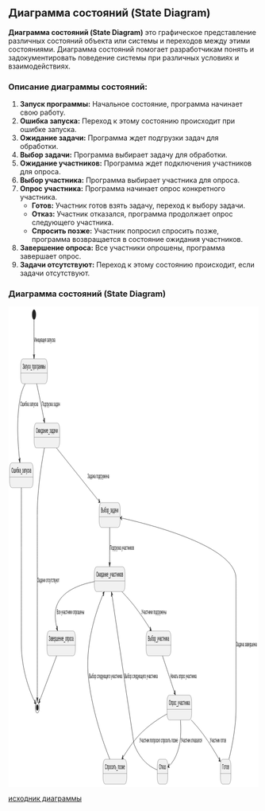 ﻿## Диаграмма состояний (State Diagram)

**Диаграмма состояний (State Diagram)** это графическое представление различных состояний объекта или системы и переходов между этими состояниями. Диаграмма состояний помогает разработчикам понять и задокументировать поведение системы при различных условиях и взаимодействиях.

### Описание диаграммы состояний:
1. **Запуск программы:** Начальное состояние, программа начинает свою работу.
2. **Ошибка запуска:** Переход к этому состоянию происходит при ошибке запуска.
3. **Ожидание задачи:** Программа ждет подгрузки задач для обработки.
4. **Выбор задачи:** Программа выбирает задачу для обработки.
5. **Ожидание участников:** Программа ждет подключения участников для опроса.
6. **Выбор участника:** Программа выбирает участника для опроса.
7. **Опрос участника:** Программа начинает опрос конкретного участника.
    - **Готов:** Участник готов взять задачу, переход к выбору задачи.
    - **Отказ:** Участник отказался, программа продолжает опрос следующего участника.
    - **Спросить позже:** Участник попросил спросить позже, программа возвращается в состояние ожидания участников.
8. **Завершение опроса:** Все участники опрошены, программа завершает опрос.
9. **Задачи отсутствуют:** Переход к этому состоянию происходит, если задачи отсутствуют.

### Диаграмма состояний (State Diagram)

<?xml version="1.0" encoding="us-ascii" standalone="no"?><svg xmlns="http://www.w3.org/2000/svg" xmlns:xlink="http://www.w3.org/1999/xlink" contentStyleType="text/css" height="966px" preserveAspectRatio="none" style="width:1381px;height:966px;background:#FFFFFF;" version="1.1" viewBox="0 0 1381 966" width="1381px" zoomAndPan="magnify"><defs/><g><ellipse cx="142" cy="16" fill="#222222" rx="10" ry="10" style="stroke:#222222;stroke-width:1.0;"/><g id="&#1047;&#1072;&#1087;&#1091;&#1089;&#1082;_&#1087;&#1088;&#1086;&#1075;&#1088;&#1072;&#1084;&#1084;&#1099;"><rect fill="#F1F1F1" height="50" rx="12.5" ry="12.5" style="stroke:#181818;stroke-width:0.5;" width="147" x="68.5" y="105"/><line style="stroke:#181818;stroke-width:0.5;" x1="68.5" x2="215.5" y1="133.6211" y2="133.6211"/><text fill="#000000" font-family="sans-serif" font-size="14" lengthAdjust="spacing" textLength="127" x="78.5" y="125.1074">&#1047;&#1072;&#1087;&#1091;&#1089;&#1082;_&#1087;&#1088;&#1086;&#1075;&#1088;&#1072;&#1084;&#1084;&#1099;</text></g><g id="&#1054;&#1096;&#1080;&#1073;&#1082;&#1072;_&#1079;&#1072;&#1087;&#1091;&#1089;&#1082;&#1072;"><rect fill="#F1F1F1" height="50" rx="12.5" ry="12.5" style="stroke:#181818;stroke-width:0.5;" width="130" x="7" y="314"/><line style="stroke:#181818;stroke-width:0.5;" x1="7" x2="137" y1="342.6211" y2="342.6211"/><text fill="#000000" font-family="sans-serif" font-size="14" lengthAdjust="spacing" textLength="110" x="17" y="334.1074">&#1054;&#1096;&#1080;&#1073;&#1082;&#1072;_&#1079;&#1072;&#1087;&#1091;&#1089;&#1082;&#1072;</text></g><g id="&#1054;&#1078;&#1080;&#1076;&#1072;&#1085;&#1080;&#1077;_&#1079;&#1072;&#1076;&#1072;&#1095;&#1080;"><rect fill="#F1F1F1" height="50" rx="12.5" ry="12.5" style="stroke:#181818;stroke-width:0.5;" width="141" x="142.5" y="234"/><line style="stroke:#181818;stroke-width:0.5;" x1="142.5" x2="283.5" y1="262.6211" y2="262.6211"/><text fill="#000000" font-family="sans-serif" font-size="14" lengthAdjust="spacing" textLength="121" x="152.5" y="254.1074">&#1054;&#1078;&#1080;&#1076;&#1072;&#1085;&#1080;&#1077;_&#1079;&#1072;&#1076;&#1072;&#1095;&#1080;</text></g><g id="&#1042;&#1099;&#1073;&#1086;&#1088;_&#1079;&#1072;&#1076;&#1072;&#1095;&#1080;"><rect fill="#F1F1F1" height="50" rx="12.5" ry="12.5" style="stroke:#181818;stroke-width:0.5;" width="116" x="502" y="394"/><line style="stroke:#181818;stroke-width:0.5;" x1="502" x2="618" y1="422.6211" y2="422.6211"/><text fill="#000000" font-family="sans-serif" font-size="14" lengthAdjust="spacing" textLength="96" x="512" y="414.1074">&#1042;&#1099;&#1073;&#1086;&#1088;_&#1079;&#1072;&#1076;&#1072;&#1095;&#1080;</text></g><g id="&#1054;&#1078;&#1080;&#1076;&#1072;&#1085;&#1080;&#1077;_&#1091;&#1095;&#1072;&#1089;&#1090;&#1085;&#1080;&#1082;&#1086;&#1074;"><rect fill="#F1F1F1" height="50" rx="12.5" ry="12.5" style="stroke:#181818;stroke-width:0.5;" width="169" x="475.5" y="523"/><line style="stroke:#181818;stroke-width:0.5;" x1="475.5" x2="644.5" y1="551.6211" y2="551.6211"/><text fill="#000000" font-family="sans-serif" font-size="14" lengthAdjust="spacing" textLength="149" x="485.5" y="543.1074">&#1054;&#1078;&#1080;&#1076;&#1072;&#1085;&#1080;&#1077;_&#1091;&#1095;&#1072;&#1089;&#1090;&#1085;&#1080;&#1082;&#1086;&#1074;</text></g><g id="&#1042;&#1099;&#1073;&#1086;&#1088;_&#1091;&#1095;&#1072;&#1089;&#1090;&#1085;&#1080;&#1082;&#1072;"><rect fill="#F1F1F1" height="50" rx="12.5" ry="12.5" style="stroke:#181818;stroke-width:0.5;" width="137" x="761.5" y="652"/><line style="stroke:#181818;stroke-width:0.5;" x1="761.5" x2="898.5" y1="680.6211" y2="680.6211"/><text fill="#000000" font-family="sans-serif" font-size="14" lengthAdjust="spacing" textLength="117" x="771.5" y="672.1074">&#1042;&#1099;&#1073;&#1086;&#1088;_&#1091;&#1095;&#1072;&#1089;&#1090;&#1085;&#1080;&#1082;&#1072;</text></g><g id="&#1054;&#1087;&#1088;&#1086;&#1089;_&#1091;&#1095;&#1072;&#1089;&#1090;&#1085;&#1080;&#1082;&#1072;"><rect fill="#F1F1F1" height="50" rx="12.5" ry="12.5" style="stroke:#181818;stroke-width:0.5;" width="136" x="877" y="781"/><line style="stroke:#181818;stroke-width:0.5;" x1="877" x2="1013" y1="809.6211" y2="809.6211"/><text fill="#000000" font-family="sans-serif" font-size="14" lengthAdjust="spacing" textLength="116" x="887" y="801.1074">&#1054;&#1087;&#1088;&#1086;&#1089;_&#1091;&#1095;&#1072;&#1089;&#1090;&#1085;&#1080;&#1082;&#1072;</text></g><g id="&#1043;&#1086;&#1090;&#1086;&#1074;"><rect fill="#F1F1F1" height="50" rx="12.5" ry="12.5" style="stroke:#181818;stroke-width:0.5;" width="58" x="1172" y="910"/><line style="stroke:#181818;stroke-width:0.5;" x1="1172" x2="1230" y1="938.6211" y2="938.6211"/><text fill="#000000" font-family="sans-serif" font-size="14" lengthAdjust="spacing" textLength="38" x="1182" y="930.1074">&#1043;&#1086;&#1090;&#1086;&#1074;</text></g><g id="&#1054;&#1090;&#1082;&#1072;&#1079;"><rect fill="#F1F1F1" height="50" rx="12.5" ry="12.5" style="stroke:#181818;stroke-width:0.5;" width="58" x="823" y="910"/><line style="stroke:#181818;stroke-width:0.5;" x1="823" x2="881" y1="938.6211" y2="938.6211"/><text fill="#000000" font-family="sans-serif" font-size="14" lengthAdjust="spacing" textLength="38" x="833" y="930.1074">&#1054;&#1090;&#1082;&#1072;&#1079;</text></g><g id="&#1057;&#1087;&#1088;&#1086;&#1089;&#1080;&#1090;&#1100;_&#1087;&#1086;&#1079;&#1078;&#1077;"><rect fill="#F1F1F1" height="50" rx="12.5" ry="12.5" style="stroke:#181818;stroke-width:0.5;" width="131" x="523.5" y="910"/><line style="stroke:#181818;stroke-width:0.5;" x1="523.5" x2="654.5" y1="938.6211" y2="938.6211"/><text fill="#000000" font-family="sans-serif" font-size="14" lengthAdjust="spacing" textLength="111" x="533.5" y="930.1074">&#1057;&#1087;&#1088;&#1086;&#1089;&#1080;&#1090;&#1100;_&#1087;&#1086;&#1079;&#1078;&#1077;</text></g><g id="&#1047;&#1072;&#1074;&#1077;&#1088;&#1096;&#1077;&#1085;&#1080;&#1077;_&#1086;&#1087;&#1088;&#1086;&#1089;&#1072;"><rect fill="#F1F1F1" height="50" rx="12.5" ry="12.5" style="stroke:#181818;stroke-width:0.5;" width="157" x="213.5" y="652"/><line style="stroke:#181818;stroke-width:0.5;" x1="213.5" x2="370.5" y1="680.6211" y2="680.6211"/><text fill="#000000" font-family="sans-serif" font-size="14" lengthAdjust="spacing" textLength="137" x="223.5" y="672.1074">&#1047;&#1072;&#1074;&#1077;&#1088;&#1096;&#1077;&#1085;&#1080;&#1077;_&#1086;&#1087;&#1088;&#1086;&#1089;&#1072;</text></g><ellipse cx="160" cy="806" fill="none" rx="11" ry="11" style="stroke:#222222;stroke-width:1.0;"/><ellipse cx="160" cy="806" fill="#222222" rx="6" ry="6" style="stroke:#222222;stroke-width:1.0;"/><!--link *start* to ??????_?????????--><g id="link_*start*_&#1047;&#1072;&#1087;&#1091;&#1089;&#1082;_&#1087;&#1088;&#1086;&#1075;&#1088;&#1072;&#1084;&#1084;&#1099;"><path d="M142,26.17 C142,43.2 142,74.23 142,98.89 " fill="none" id="*start*-to-&#1047;&#1072;&#1087;&#1091;&#1089;&#1082;_&#1087;&#1088;&#1086;&#1075;&#1088;&#1072;&#1084;&#1084;&#1099;" style="stroke:#181818;stroke-width:1.0;"/><polygon fill="#181818" points="142,104.89,146,95.89,142,99.89,138,95.89,142,104.89" style="stroke:#181818;stroke-width:1.0;"/><text fill="#000000" font-family="sans-serif" font-size="13" lengthAdjust="spacing" textLength="116" x="143" y="71.0283">&#1048;&#1085;&#1080;&#1094;&#1080;&#1072;&#1094;&#1080;&#1103; &#1079;&#1072;&#1087;&#1091;&#1089;&#1082;&#1072;</text></g><!--link ??????_????????? to ??????_???????--><g id="link_&#1047;&#1072;&#1087;&#1091;&#1089;&#1082;_&#1087;&#1088;&#1086;&#1075;&#1088;&#1072;&#1084;&#1084;&#1099;_&#1054;&#1096;&#1080;&#1073;&#1082;&#1072;_&#1079;&#1072;&#1087;&#1091;&#1089;&#1082;&#1072;"><path d="M92.6,155.18 C81.55,163.07 71.25,172.98 65,185 C43.59,226.17 52.943,276.5391 62.133,308.1091 " fill="none" id="&#1047;&#1072;&#1087;&#1091;&#1089;&#1082;_&#1087;&#1088;&#1086;&#1075;&#1088;&#1072;&#1084;&#1084;&#1099;-to-&#1054;&#1096;&#1080;&#1073;&#1082;&#1072;_&#1079;&#1072;&#1087;&#1091;&#1089;&#1082;&#1072;" style="stroke:#181818;stroke-width:1.0;"/><polygon fill="#181818" points="63.81,313.87,65.1351,304.1107,62.4125,309.0693,57.4539,306.3467,63.81,313.87" style="stroke:#181818;stroke-width:1.0;"/><text fill="#000000" font-family="sans-serif" font-size="13" lengthAdjust="spacing" textLength="99" x="66" y="200.0283">&#1054;&#1096;&#1080;&#1073;&#1082;&#1072; &#1079;&#1072;&#1087;&#1091;&#1089;&#1082;&#1072;</text></g><!--link ??????_????????? to ????????_??????--><g id="link_&#1047;&#1072;&#1087;&#1091;&#1089;&#1082;_&#1087;&#1088;&#1086;&#1075;&#1088;&#1072;&#1084;&#1084;&#1099;_&#1054;&#1078;&#1080;&#1076;&#1072;&#1085;&#1080;&#1077;_&#1079;&#1072;&#1076;&#1072;&#1095;&#1080;"><path d="M156.57,155.06 C162.12,164.36 168.44,175.12 174,185 C183.09,201.15 190.1387,214.2488 197.6487,228.5388 " fill="none" id="&#1047;&#1072;&#1087;&#1091;&#1089;&#1082;_&#1087;&#1088;&#1086;&#1075;&#1088;&#1072;&#1084;&#1084;&#1099;-to-&#1054;&#1078;&#1080;&#1076;&#1072;&#1085;&#1080;&#1077;_&#1079;&#1072;&#1076;&#1072;&#1095;&#1080;" style="stroke:#181818;stroke-width:1.0;"/><polygon fill="#181818" points="200.44,233.85,199.7939,224.0224,198.1139,229.424,192.7123,227.744,200.44,233.85" style="stroke:#181818;stroke-width:1.0;"/><text fill="#000000" font-family="sans-serif" font-size="13" lengthAdjust="spacing" textLength="101" x="184" y="200.0283">&#1055;&#1086;&#1076;&#1075;&#1088;&#1091;&#1079;&#1082;&#1072; &#1079;&#1072;&#1076;&#1072;&#1095;</text></g><!--link ????????_?????? to ?????_??????--><g id="link_&#1054;&#1078;&#1080;&#1076;&#1072;&#1085;&#1080;&#1077;_&#1079;&#1072;&#1076;&#1072;&#1095;&#1080;_&#1042;&#1099;&#1073;&#1086;&#1088;_&#1079;&#1072;&#1076;&#1072;&#1095;&#1080;"><path d="M266.08,284.17 C331.48,313.95 436.4794,361.7536 501.7494,391.4736 " fill="none" id="&#1054;&#1078;&#1080;&#1076;&#1072;&#1085;&#1080;&#1077;_&#1079;&#1072;&#1076;&#1072;&#1095;&#1080;-to-&#1042;&#1099;&#1073;&#1086;&#1088;_&#1079;&#1072;&#1076;&#1072;&#1095;&#1080;" style="stroke:#181818;stroke-width:1.0;"/><polygon fill="#181818" points="507.21,393.96,500.6768,386.59,502.6595,391.888,497.3615,393.8708,507.21,393.96" style="stroke:#181818;stroke-width:1.0;"/><text fill="#000000" font-family="sans-serif" font-size="13" lengthAdjust="spacing" textLength="119" x="438" y="344.5283">&#1047;&#1072;&#1076;&#1072;&#1095;&#1072; &#1087;&#1086;&#1076;&#1075;&#1088;&#1091;&#1078;&#1077;&#1085;&#1072;</text></g><!--link ?????_?????? to ????????_??????????--><g id="link_&#1042;&#1099;&#1073;&#1086;&#1088;_&#1079;&#1072;&#1076;&#1072;&#1095;&#1080;_&#1054;&#1078;&#1080;&#1076;&#1072;&#1085;&#1080;&#1077;_&#1091;&#1095;&#1072;&#1089;&#1090;&#1085;&#1080;&#1082;&#1086;&#1074;"><path d="M560,444.19 C560,466.78 560,494.33 560,516.9 " fill="none" id="&#1042;&#1099;&#1073;&#1086;&#1088;_&#1079;&#1072;&#1076;&#1072;&#1095;&#1080;-to-&#1054;&#1078;&#1080;&#1076;&#1072;&#1085;&#1080;&#1077;_&#1091;&#1095;&#1072;&#1089;&#1090;&#1085;&#1080;&#1082;&#1086;&#1074;" style="stroke:#181818;stroke-width:1.0;"/><polygon fill="#181818" points="560,522.9,564,513.9,560,517.9,556,513.9,560,522.9" style="stroke:#181818;stroke-width:1.0;"/><text fill="#000000" font-family="sans-serif" font-size="13" lengthAdjust="spacing" textLength="133" x="561" y="489.0283">&#1055;&#1086;&#1076;&#1075;&#1088;&#1091;&#1079;&#1082;&#1072; &#1091;&#1095;&#1072;&#1089;&#1090;&#1085;&#1080;&#1082;&#1086;&#1074;</text></g><!--link ????????_?????????? to ?????_?????????--><g id="link_&#1054;&#1078;&#1080;&#1076;&#1072;&#1085;&#1080;&#1077;_&#1091;&#1095;&#1072;&#1089;&#1090;&#1085;&#1080;&#1082;&#1086;&#1074;_&#1042;&#1099;&#1073;&#1086;&#1088;_&#1091;&#1095;&#1072;&#1089;&#1090;&#1085;&#1080;&#1082;&#1072;"><path d="M627.6,573.12 C650.55,581.87 676.16,592.26 699,603 C730.34,617.73 759.293,633.8271 784.863,648.8071 " fill="none" id="&#1054;&#1078;&#1080;&#1076;&#1072;&#1085;&#1080;&#1077;_&#1091;&#1095;&#1072;&#1089;&#1090;&#1085;&#1080;&#1082;&#1086;&#1074;-to-&#1042;&#1099;&#1073;&#1086;&#1088;_&#1091;&#1095;&#1072;&#1089;&#1090;&#1085;&#1080;&#1082;&#1072;" style="stroke:#181818;stroke-width:1.0;"/><polygon fill="#181818" points="790.04,651.84,784.2964,643.8393,785.7258,649.3126,780.2525,650.742,790.04,651.84" style="stroke:#181818;stroke-width:1.0;"/><text fill="#000000" font-family="sans-serif" font-size="13" lengthAdjust="spacing" textLength="138" x="736" y="618.0283">&#1059;&#1095;&#1072;&#1089;&#1090;&#1085;&#1080;&#1082;&#1080; &#1087;&#1086;&#1076;&#1075;&#1088;&#1091;&#1078;&#1077;&#1085;&#1099;</text></g><!--link ?????_????????? to ?????_?????????--><g id="link_&#1042;&#1099;&#1073;&#1086;&#1088;_&#1091;&#1095;&#1072;&#1089;&#1090;&#1085;&#1080;&#1082;&#1072;_&#1054;&#1087;&#1088;&#1086;&#1089;_&#1091;&#1095;&#1072;&#1089;&#1090;&#1085;&#1080;&#1082;&#1072;"><path d="M851.9,702.19 C872.36,724.78 898.7124,753.8827 919.1524,776.4527 " fill="none" id="&#1042;&#1099;&#1073;&#1086;&#1088;_&#1091;&#1095;&#1072;&#1089;&#1090;&#1085;&#1080;&#1082;&#1072;-to-&#1054;&#1087;&#1088;&#1086;&#1089;_&#1091;&#1095;&#1072;&#1089;&#1090;&#1085;&#1080;&#1082;&#1072;" style="stroke:#181818;stroke-width:1.0;"/><polygon fill="#181818" points="923.18,780.9,920.1035,771.544,919.8237,777.1939,914.1737,776.9141,923.18,780.9" style="stroke:#181818;stroke-width:1.0;"/><text fill="#000000" font-family="sans-serif" font-size="13" lengthAdjust="spacing" textLength="145" x="895" y="747.0283">&#1053;&#1072;&#1095;&#1072;&#1090;&#1100; &#1086;&#1087;&#1088;&#1086;&#1089; &#1091;&#1095;&#1072;&#1089;&#1090;&#1085;&#1080;&#1082;&#1072;</text></g><!--link ?????_????????? to ?????--><g id="link_&#1054;&#1087;&#1088;&#1086;&#1089;_&#1091;&#1095;&#1072;&#1089;&#1090;&#1085;&#1080;&#1082;&#1072;_&#1043;&#1086;&#1090;&#1086;&#1074;"><path d="M1010.65,831.09 C1032.7,839.8 1057.21,850.17 1079,861 C1111.71,877.26 1142.328,895.8731 1166.598,911.4231 " fill="none" id="&#1054;&#1087;&#1088;&#1086;&#1089;_&#1091;&#1095;&#1072;&#1089;&#1090;&#1085;&#1080;&#1082;&#1072;-to-&#1043;&#1086;&#1090;&#1086;&#1074;" style="stroke:#181818;stroke-width:1.0;"/><polygon fill="#181818" points="1171.65,914.66,1166.2299,906.4367,1167.44,911.9626,1161.9141,913.1727,1171.65,914.66" style="stroke:#181818;stroke-width:1.0;"/><text fill="#000000" font-family="sans-serif" font-size="13" lengthAdjust="spacing" textLength="89" x="1114" y="876.0283">&#1059;&#1095;&#1072;&#1089;&#1090;&#1085;&#1080;&#1082; &#1075;&#1086;&#1090;&#1086;&#1074;</text></g><!--link ?????_????????? to ?????--><g id="link_&#1054;&#1087;&#1088;&#1086;&#1089;_&#1091;&#1095;&#1072;&#1089;&#1090;&#1085;&#1080;&#1082;&#1072;_&#1054;&#1090;&#1082;&#1072;&#1079;"><path d="M951.32,831.26 C953.84,846.28 954.44,865.41 946,880 C932.14,903.94 908.8596,916.2078 886.7296,923.9978 " fill="none" id="&#1054;&#1087;&#1088;&#1086;&#1089;_&#1091;&#1095;&#1072;&#1089;&#1090;&#1085;&#1080;&#1082;&#1072;-to-&#1054;&#1090;&#1082;&#1072;&#1079;" style="stroke:#181818;stroke-width:1.0;"/><polygon fill="#181818" points="881.07,925.99,890.8875,926.7747,885.7863,924.3298,888.2312,919.2286,881.07,925.99" style="stroke:#181818;stroke-width:1.0;"/><text fill="#000000" font-family="sans-serif" font-size="13" lengthAdjust="spacing" textLength="117" x="953" y="876.0283">&#1059;&#1095;&#1072;&#1089;&#1090;&#1085;&#1080;&#1082; &#1086;&#1090;&#1082;&#1072;&#1079;&#1072;&#1083;&#1089;&#1103;</text></g><!--link ?????_????????? to ????????_?????--><g id="link_&#1054;&#1087;&#1088;&#1086;&#1089;_&#1091;&#1095;&#1072;&#1089;&#1090;&#1085;&#1080;&#1082;&#1072;_&#1057;&#1087;&#1088;&#1086;&#1089;&#1080;&#1090;&#1100;_&#1087;&#1086;&#1079;&#1078;&#1077;"><path d="M876.9,818.94 C832.49,827.87 773.76,841.83 724,861 C689.94,874.12 658.8215,891.034 632.4615,906.774 " fill="none" id="&#1054;&#1087;&#1088;&#1086;&#1089;_&#1091;&#1095;&#1072;&#1089;&#1090;&#1085;&#1080;&#1082;&#1072;-to-&#1057;&#1087;&#1088;&#1086;&#1089;&#1080;&#1090;&#1100;_&#1087;&#1086;&#1079;&#1078;&#1077;" style="stroke:#181818;stroke-width:1.0;"/><polygon fill="#181818" points="627.31,909.85,637.0879,908.6703,631.6029,907.2866,632.9866,901.8016,627.31,909.85" style="stroke:#181818;stroke-width:1.0;"/><text fill="#000000" font-family="sans-serif" font-size="13" lengthAdjust="spacing" textLength="212" x="725" y="876.0283">&#1059;&#1095;&#1072;&#1089;&#1090;&#1085;&#1080;&#1082; &#1087;&#1086;&#1087;&#1088;&#1086;&#1089;&#1080;&#1083; &#1089;&#1087;&#1088;&#1086;&#1089;&#1080;&#1090;&#1100; &#1087;&#1086;&#1079;&#1078;&#1077;</text></g><!--link ????? to ?????_??????--><g id="link_&#1043;&#1086;&#1090;&#1086;&#1074;_&#1042;&#1099;&#1073;&#1086;&#1088;_&#1079;&#1072;&#1076;&#1072;&#1095;&#1080;"><path d="M1219.35,909.67 C1236.01,885.11 1258,845.43 1258,807 C1258,547 1258,547 1258,547 C1258,482.14 791.4903,438.5256 623.9903,424.9256 " fill="none" id="&#1043;&#1086;&#1090;&#1086;&#1074;-to-&#1042;&#1099;&#1073;&#1086;&#1088;_&#1079;&#1072;&#1076;&#1072;&#1095;&#1080;" style="stroke:#181818;stroke-width:1.0;"/><polygon fill="#181818" points="618.01,424.44,626.6568,429.1552,622.9936,424.8446,627.3042,421.1815,618.01,424.44" style="stroke:#181818;stroke-width:1.0;"/><text fill="#000000" font-family="sans-serif" font-size="13" lengthAdjust="spacing" textLength="114" x="1259" y="682.5283">&#1047;&#1072;&#1076;&#1072;&#1095;&#1072; &#1079;&#1072;&#1074;&#1077;&#1088;&#1096;&#1077;&#1085;&#1072;</text></g><!--link ????? to ????????_??????????--><g id="link_&#1054;&#1090;&#1082;&#1072;&#1079;_&#1054;&#1078;&#1080;&#1076;&#1072;&#1085;&#1080;&#1077;_&#1091;&#1095;&#1072;&#1089;&#1090;&#1085;&#1080;&#1082;&#1086;&#1074;"><path d="M822.8,931.21 C788.16,926.43 730.61,913.67 695,880 C693.5,878.58 602.8513,654.8716 572.0513,578.7816 " fill="none" id="&#1054;&#1090;&#1082;&#1072;&#1079;-to-&#1054;&#1078;&#1080;&#1076;&#1072;&#1085;&#1080;&#1077;_&#1091;&#1095;&#1072;&#1089;&#1090;&#1085;&#1080;&#1082;&#1086;&#1074;" style="stroke:#181818;stroke-width:1.0;"/><polygon fill="#181818" points="569.8,573.22,569.4691,583.0633,571.6761,577.8547,576.8847,580.0616,569.8,573.22" style="stroke:#181818;stroke-width:1.0;"/><text fill="#000000" font-family="sans-serif" font-size="13" lengthAdjust="spacing" textLength="184" x="641" y="747.0283">&#1042;&#1099;&#1073;&#1086;&#1088; &#1089;&#1083;&#1077;&#1076;&#1091;&#1102;&#1097;&#1077;&#1075;&#1086; &#1091;&#1095;&#1072;&#1089;&#1090;&#1085;&#1080;&#1082;&#1072;</text></g><!--link ????????_????? to ????????_??????????--><g id="link_&#1057;&#1087;&#1088;&#1086;&#1089;&#1080;&#1090;&#1100;_&#1087;&#1086;&#1079;&#1078;&#1077;_&#1054;&#1078;&#1080;&#1076;&#1072;&#1085;&#1080;&#1077;_&#1091;&#1095;&#1072;&#1089;&#1090;&#1085;&#1080;&#1082;&#1086;&#1074;"><path d="M560.73,909.93 C525.51,877.86 467.12,817.42 444,751 C419.93,681.87 483.3652,613.4603 525.2452,576.9903 " fill="none" id="&#1057;&#1087;&#1088;&#1086;&#1089;&#1080;&#1090;&#1100;_&#1087;&#1086;&#1079;&#1078;&#1077;-to-&#1054;&#1078;&#1080;&#1076;&#1072;&#1085;&#1080;&#1077;_&#1091;&#1095;&#1072;&#1089;&#1090;&#1085;&#1080;&#1082;&#1086;&#1074;" style="stroke:#181818;stroke-width:1.0;"/><polygon fill="#181818" points="529.77,573.05,520.3559,575.9439,525.9993,576.3336,525.6096,581.977,529.77,573.05" style="stroke:#181818;stroke-width:1.0;"/><text fill="#000000" font-family="sans-serif" font-size="13" lengthAdjust="spacing" textLength="184" x="445" y="747.0283">&#1042;&#1099;&#1073;&#1086;&#1088; &#1089;&#1083;&#1077;&#1076;&#1091;&#1102;&#1097;&#1077;&#1075;&#1086; &#1091;&#1095;&#1072;&#1089;&#1090;&#1085;&#1080;&#1082;&#1072;</text></g><!--link ????????_?????????? to ??????????_??????--><g id="link_&#1054;&#1078;&#1080;&#1076;&#1072;&#1085;&#1080;&#1077;_&#1091;&#1095;&#1072;&#1089;&#1090;&#1085;&#1080;&#1082;&#1086;&#1074;_&#1047;&#1072;&#1074;&#1077;&#1088;&#1096;&#1077;&#1085;&#1080;&#1077;_&#1086;&#1087;&#1088;&#1086;&#1089;&#1072;"><path d="M475.27,552.83 C398.08,558.31 292.24,571.5 266,603 C254.38,616.95 258.958,631.4672 268.988,646.8172 " fill="none" id="&#1054;&#1078;&#1080;&#1076;&#1072;&#1085;&#1080;&#1077;_&#1091;&#1095;&#1072;&#1089;&#1090;&#1085;&#1080;&#1082;&#1086;&#1074;-to-&#1047;&#1072;&#1074;&#1077;&#1088;&#1096;&#1077;&#1085;&#1080;&#1077;_&#1086;&#1087;&#1088;&#1086;&#1089;&#1072;" style="stroke:#181818;stroke-width:1.0;"/><polygon fill="#181818" points="272.27,651.84,270.6955,642.1178,269.535,647.6543,263.9985,646.4938,272.27,651.84" style="stroke:#181818;stroke-width:1.0;"/><text fill="#000000" font-family="sans-serif" font-size="13" lengthAdjust="spacing" textLength="153" x="267" y="618.0283">&#1042;&#1089;&#1077; &#1091;&#1095;&#1072;&#1089;&#1090;&#1085;&#1080;&#1082;&#1080; &#1086;&#1087;&#1088;&#1086;&#1096;&#1077;&#1085;&#1099;</text></g><!--link ????????_?????? to *end*--><g id="link_&#1054;&#1078;&#1080;&#1076;&#1072;&#1085;&#1080;&#1077;_&#1079;&#1072;&#1076;&#1072;&#1095;&#1080;_*end*"><path d="M199.49,284.06 C183.79,314.33 160,368.38 160,418 C160,418 160,418 160,678 C160,721.44 160,767.23 160,788.79 " fill="none" id="&#1054;&#1078;&#1080;&#1076;&#1072;&#1085;&#1080;&#1077;_&#1079;&#1072;&#1076;&#1072;&#1095;&#1080;-to-*end*" style="stroke:#181818;stroke-width:1.0;"/><polygon fill="#181818" points="160,794.79,164,785.79,160,789.79,156,785.79,160,794.79" style="stroke:#181818;stroke-width:1.0;"/><text fill="#000000" font-family="sans-serif" font-size="13" lengthAdjust="spacing" textLength="120" x="161" y="553.5283">&#1047;&#1072;&#1076;&#1072;&#1095;&#1080; &#1086;&#1090;&#1089;&#1091;&#1090;&#1089;&#1090;&#1074;&#1091;&#1102;&#1090;</text></g><!--link ??????????_?????? to *end*--><g id="link_&#1047;&#1072;&#1074;&#1077;&#1088;&#1096;&#1077;&#1085;&#1080;&#1077;_&#1086;&#1087;&#1088;&#1086;&#1089;&#1072;_*end*"><path d="M266.86,702.19 C236.34,731.55 190.9229,775.2392 171.9829,793.4692 " fill="none" id="&#1047;&#1072;&#1074;&#1077;&#1088;&#1096;&#1077;&#1085;&#1080;&#1077;_&#1086;&#1087;&#1088;&#1086;&#1089;&#1072;-to-*end*" style="stroke:#181818;stroke-width:1.0;"/><polygon fill="#181818" points="167.66,797.63,176.9182,794.2707,171.2624,794.1626,171.3704,788.5068,167.66,797.63" style="stroke:#181818;stroke-width:1.0;"/></g><!--link ??????_??????? to *end*--><g id="link_&#1054;&#1096;&#1080;&#1073;&#1082;&#1072;_&#1079;&#1072;&#1087;&#1091;&#1089;&#1082;&#1072;_*end*"><path d="M72,364.21 C72,392.56 72,440.94 72,482.5 C72,482.5 72,482.5 72,678 C72,733.53 124.7531,778.6726 146.7731,795.3126 " fill="none" id="&#1054;&#1096;&#1080;&#1073;&#1082;&#1072;_&#1079;&#1072;&#1087;&#1091;&#1089;&#1082;&#1072;-to-*end*" style="stroke:#181818;stroke-width:1.0;"/><polygon fill="#181818" points="151.56,798.93,146.7912,790.3127,147.5709,795.9155,141.968,796.6952,151.56,798.93" style="stroke:#181818;stroke-width:1.0;"/></g><!--SRC=[jLHBReCm4Dtx55vNoWMww4MYAbS98BLKgHgfNT1DKrMzW4CWGKaALvYvKPyTm04S0fMwY8CzyzwRdpszkPUJoPsaY1GL7B17-na-vfJJ1gkY8nrv8MyblTCFPVn06IczybBIpe98YMiSHcV58HZM6Z1huhN6cVLlxBG5Fi4XOgNqf80jFrAc-Jy1IZIC0vXg5UCX-j66_vKNY2xdUOSvghVWBCvajfI23l5Vm3hZHfeWOezzSx07N-oEt-KfXl6rCkhuc8vyjmupHtQy4FqyPOwcQUnTKFeuLOzzVfPGA9sx2IeX-hcCsXkiVbMsLXAIDfLr2DKA1zZGpacLLrRy3Z0iXr1-LHwuHyXtPcgwqzLqQXIs7ZWuIFmryDBYKHoR-fYPrRQOKdGrh2RM9ZvgI6j17US1P0ayN_W9NwYxgw5zzVXdwJ5t9MgLoBmHjZFg5867e3iScHtfiBmo0zwRALxdHfyoCs_W3SpgKspoyyNrs4e-qVS2Lpw_]--></g></svg>

[исходник диаграммы](/Docs/States/StatesDiagram.plantuml)

